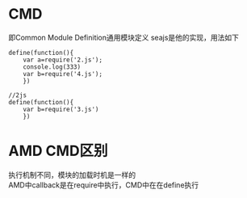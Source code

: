 # CMD 
即Common Module Definition通用模块定义 seajs是他的实现，用法如下
```
define(function(){
	var a=require('2.js');
	console.log(333)
	var b=require('4.js');
	})

//2js
define(function(){
	var b=require('3.js')
	})

```
# AMD CMD区别 
执行机制不同，模块的加载时机是一样的  
AMD中callback是在require中执行，CMD中在在define执行